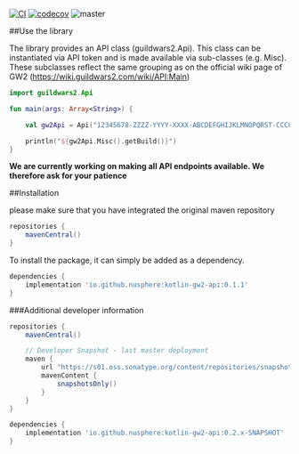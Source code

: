 [![CI](https://github.com/nusphere/kotlin-gw2-api/actions/workflows/build_and_test.yml/badge.svg)](https://github.com/nusphere/kotlin-gw2-api/actions/workflows/build_and_test.yml)
[![codecov](https://codecov.io/gh/nusphere/kotlin-gw2-api/branch/master/graph/badge.svg?token=DWTS6NC7LP)](https://codecov.io/gh/nusphere/kotlin-gw2-api)
![master](https://badgen.net/badge/api/0.2.x-SNAPSHOT/orange?label=version)


##Use the library

The library provides an API class (guildwars2.Api). This class can be instantiated via API token and is made available via sub-classes (e.g. Misc). These subclasses reflect the same grouping as on the official wiki page of GW2 (https://wiki.guildwars2.com/wiki/API:Main)

```kotlin
import guildwars2.Api

fun main(args: Array<String>) {

    val gw2Api = Api("12345678-ZZZZ-YYYY-XXXX-ABCDEFGHIJKLMNOPQRST-CCCC-AAAA-BBBB-ABCDEFGHIJKL")

    println("${gw2Api.Misc().getBuild()}")
}
```

**We are currently working on making all API endpoints available. We therefore ask for your patience**


##Installation

please make sure that you have integrated the original maven repository

```build.gradle
repositories {
    mavenCentral()
}
```

To install the package, it can simply be added as a dependency.
```build.gradle
dependencies {
    implementation 'io.github.nusphere:kotlin-gw2-api:0.1.1'
}
```

###Additional developer information

```build.gradle
repositories {
    mavenCentral()

    // Developer Snapshot - last master deployment
    maven {
        url "https://s01.oss.sonatype.org/content/repositories/snapshots/"
        mavenContent {
            snapshotsOnly()
        }
    }
}

dependencies {
    implementation 'io.github.nusphere:kotlin-gw2-api:0.2.x-SNAPSHOT'
}
```